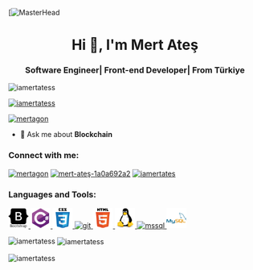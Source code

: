 [![MasterHead](https://img-c.udemycdn.com/course/750x422/5178116_6858.jpg)
<h1 align="center">Hi 👋, I'm Mert Ateş</h1>
<h3 align="center">Software Engineer| Front-end Developer| From Türkiye</h3>

<p align="left"> <img src="https://komarev.com/ghpvc/?username=iamertatess&label=Profile%20views&color=0e75b6&style=flat" alt="iamertatess" /> </p>

<p align="left"> <a href="https://github.com/ryo-ma/github-profile-trophy"><img src="https://github-profile-trophy.vercel.app/?username=iamertatess" alt="iamertatess" /></a> </p>

<p align="left"> <a href="https://twitter.com/mertagon" target="blank"><img src="https://img.shields.io/twitter/follow/mertagon?logo=twitter&style=for-the-badge" alt="mertagon" /></a> </p>

- 💬 Ask me about **Blockchain**

<h3 align="left">Connect with me:</h3>
<p align="left">
<a href="https://twitter.com/mertagon" target="blank"><img align="center" src="https://raw.githubusercontent.com/rahuldkjain/github-profile-readme-generator/master/src/images/icons/Social/twitter.svg" alt="mertagon" height="30" width="40" /></a>
<a href="https://linkedin.com/in/mert-ateş-1a0a692a2" target="blank"><img align="center" src="https://raw.githubusercontent.com/rahuldkjain/github-profile-readme-generator/master/src/images/icons/Social/linked-in-alt.svg" alt="mert-ateş-1a0a692a2" height="30" width="40" /></a>
<a href="https://instagram.com/iamertates" target="blank"><img align="center" src="https://raw.githubusercontent.com/rahuldkjain/github-profile-readme-generator/master/src/images/icons/Social/instagram.svg" alt="iamertates" height="30" width="40" /></a>
</p>

<h3 align="left">Languages and Tools:</h3>
<p align="left"> <a href="https://getbootstrap.com" target="_blank" rel="noreferrer"> <img src="https://raw.githubusercontent.com/devicons/devicon/master/icons/bootstrap/bootstrap-plain-wordmark.svg" alt="bootstrap" width="40" height="40"/> </a> <a href="https://www.w3schools.com/cs/" target="_blank" rel="noreferrer"> <img src="https://raw.githubusercontent.com/devicons/devicon/master/icons/csharp/csharp-original.svg" alt="csharp" width="40" height="40"/> </a> <a href="https://www.w3schools.com/css/" target="_blank" rel="noreferrer"> <img src="https://raw.githubusercontent.com/devicons/devicon/master/icons/css3/css3-original-wordmark.svg" alt="css3" width="40" height="40"/> </a> <a href="https://git-scm.com/" target="_blank" rel="noreferrer"> <img src="https://www.vectorlogo.zone/logos/git-scm/git-scm-icon.svg" alt="git" width="40" height="40"/> </a> <a href="https://www.w3.org/html/" target="_blank" rel="noreferrer"> <img src="https://raw.githubusercontent.com/devicons/devicon/master/icons/html5/html5-original-wordmark.svg" alt="html5" width="40" height="40"/> </a> <a href="https://www.linux.org/" target="_blank" rel="noreferrer"> <img src="https://raw.githubusercontent.com/devicons/devicon/master/icons/linux/linux-original.svg" alt="linux" width="40" height="40"/> </a> <a href="https://www.microsoft.com/en-us/sql-server" target="_blank" rel="noreferrer"> <img src="https://www.svgrepo.com/show/303229/microsoft-sql-server-logo.svg" alt="mssql" width="40" height="40"/> </a> <a href="https://www.mysql.com/" target="_blank" rel="noreferrer"> <img src="https://raw.githubusercontent.com/devicons/devicon/master/icons/mysql/mysql-original-wordmark.svg" alt="mysql" width="40" height="40"/> </a> </p>

<p><img align="left" src="https://github-readme-stats.vercel.app/api/top-langs?username=iamertatess&show_icons=true&locale=en&layout=compact" alt="iamertatess" /></p>

<p>&nbsp;<img align="center" src="https://github-readme-stats.vercel.app/api?username=iamertatess&show_icons=true&locale=en" alt="iamertatess" /></p>

<p><img align="center" src="https://github-readme-streak-stats.herokuapp.com/?user=iamertatess&" alt="iamertatess" /></p>
